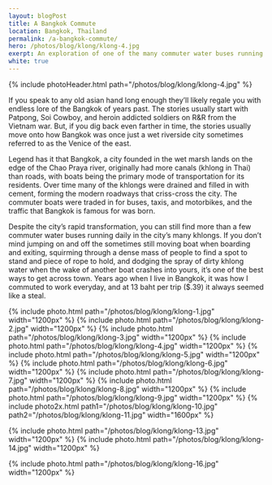 ```yaml
---
layout: blogPost
title: A Bangkok Commute
location: Bangkok, Thailand
permalink: /a-bangkok-commute/
hero: /photos/blog/klong/klong-4.jpg
exerpt: An exploration of one of the many commuter water buses running daily in the canals that transverse Bangkok's urban landscape.
white: true
---
```


{% include photoHeader.html path="/photos/blog/klong/klong-4.jpg" %}

<p>If you speak to any old asian hand long enough they’ll likely regale you with endless lore of the Bangkok of years past. The stories usually start with Patpong, Soi Cowboy, and heroin addicted soldiers on R&R from the Vietnam war. But, if you dig back even farther in time, the stories usually move onto how Bangkok was once just a wet riverside city sometimes referred to as the Venice of the east.</p>

<p> Legend has it that Bangkok, a city founded in the wet marsh lands on the edge of the Chao Praya river, originally had more canals (khlong in Thai) than roads, with boats being the primary mode of transportation for its residents. Over time many of the khlongs were drained and filled in with cement, forming the modern roadways that criss-cross the city. The commuter boats were traded in for buses, taxis, and motorbikes, and the traffic that Bangkok is famous for was born. </p>

<p>Despite the city’s rapid transformation, you can still find more than a few commuter water buses running daily in the city’s many khlongs. If you don’t mind jumping on and off the sometimes still moving boat when boarding and exiting, squirming through a dense mass of people to find a spot to stand and piece of rope to hold, and dodging the spray of dirty khlong water when the wake of another boat crashes into yours, it’s one of the best ways to get across town. Years ago when I live in Bangkok, it was how I commuted to work everyday, and at 13 baht per trip ($.39) it always seemed like a steal. </p>

{% include photo.html path="/photos/blog/klong/klong-1.jpg" width="1200px" %}
{% include photo.html path="/photos/blog/klong/klong-2.jpg" width="1200px" %}
{% include photo.html path="/photos/blog/klong/klong-3.jpg" width="1200px" %}
{% include photo.html path="/photos/blog/klong/klong-4.jpg" width="1200px" %}
{% include photo.html path="/photos/blog/klong/klong-5.jpg" width="1200px" %}
{% include photo.html path="/photos/blog/klong/klong-6.jpg" width="1200px" %}
{% include photo.html path="/photos/blog/klong/klong-7.jpg" width="1200px" %}
{% include photo.html path="/photos/blog/klong/klong-8.jpg" width="1200px" %}
{% include photo.html path="/photos/blog/klong/klong-9.jpg" width="1200px" %}
{% include photo2x.html path1="/photos/blog/klong/klong-10.jpg" path2="/photos/blog/klong/klong-11.jpg" width="1600px" %}
<!-- {% include photo.html path="/photos/blog/klong/klong-12.jpg" width="1200px" %} -->
{% include photo.html path="/photos/blog/klong/klong-13.jpg" width="1200px" %}
{% include photo.html path="/photos/blog/klong/klong-14.jpg" width="1200px" %}
<!-- {% include photo.html path="/photos/blog/klong/klong-15.jpg" width="1200px" %} -->
{% include photo.html path="/photos/blog/klong/klong-16.jpg" width="1200px" %}